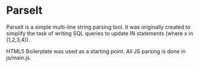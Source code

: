 # ParseIt

ParseIt is a simple multi-line string parsing tool.  It was originally created to simplify the task of writing SQL queries to update IN statements (where x in (1,2,3,4)).

HTML5 Boilerplate was used as a starting point.  All JS parsing is done in js/main.js.